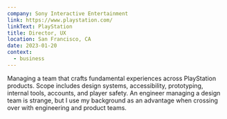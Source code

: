 ```yaml
---
company: Sony Interactive Entertainment
link: https://www.playstation.com/
linkText: PlayStation
title: Director, UX
location: San Francisco, CA
date: 2023-01-20
context:
  - business
---
```


Managing a team that crafts fundamental experiences across PlayStation products. Scope includes design systems, accessibility, prototyping, internal tools, accounts, and player safety. An engineer managing a design team is strange, but I use my background as an advantage when crossing over with engineering and product teams.
